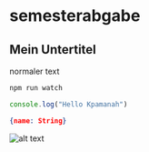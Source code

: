 # semesterabgabe
## Mein Untertitel
normaler text
```cmd
npm run watch
```

```ts
console.log("Hello Kpamanah")
```

```json
{name: String}
```

![alt text]("siaback\src\assets\cover\confetti.jpg")
